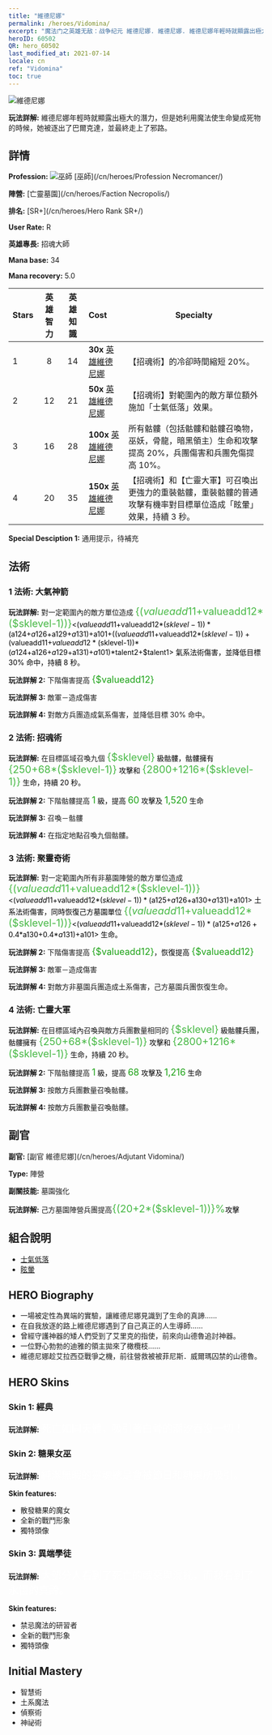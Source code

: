 ```yaml
---
title: "維德尼娜"
permalink: /heroes/Vidomina/
excerpt: "魔法门之英雄无敌：战争纪元 維德尼娜. 維德尼娜. 維德尼娜年輕時就顯露出極大的潛力，但是她利用魔法使生命變成死物的時候，她被逐出了巴爾克達，並最終走上了邪路。"
heroID: 60502
QR: hero_60502
last_modified_at: 2021-07-14
locale: cn
ref: "Vidomina"
toc: true
---
```

  ![維德尼娜](/images/h/h_Vidomina.jpg)

 **玩法詳解:** 維德尼娜年輕時就顯露出極大的潛力，但是她利用魔法使生命變成死物的時候，她被逐出了巴爾克達，並最終走上了邪路。
## 詳情
 **Profession:** ![巫師](/images/h/h_prof_6.png)  [巫師](/cn/heroes/Profession Necromancer/)

 **陣營:** [亡靈墓園](/cn/heroes/Faction Necropolis/)

 **排名:** [SR+](/cn/heroes/Hero Rank SR+/)

 **User Rate:** R

 **英雄專長:** 招魂大師

 **Mana base:** 34

 **Mana recovery:** 5.0


  | Stars | 英雄智力 | 英雄知識 | Cost |     Specialty     |
  |---------|:---------------:|:---------------:|:--|--------------------|
  |    1    | 8 | 14 | **30x** [英雄維德尼娜](/cn/Items/her_372/) | 【招魂術】的冷卻時間縮短 20%。 |
  |    2    | 12 | 21 | **50x** [英雄維德尼娜](/cn/Items/her_372/) | 【招魂術】對範圍內的敵方單位額外施加「士氣低落」效果。 |
  |    3    | 16 | 28 | **100x** [英雄維德尼娜](/cn/Items/her_372/) | 所有骷髏（包括骷髏和骷髏召喚物，巫妖，骨龍，暗黑領主）生命和攻擊提高 20%，兵團傷害和兵團免傷提高 10%。 |
  |    4    | 20 | 35 | **150x** [英雄維德尼娜](/cn/Items/her_372/) | 【招魂術】和【亡靈大軍】可召喚出更強力的重裝骷髏，重裝骷髏的普通攻擊有機率對目標單位造成「眩暈」效果，持續 3 秒。 |

 **Special Desciption 1:** 通用提示，待補充

## 法術
### 1 法術: 大氣神箭
 **玩法詳解:** 對一定範圍內的敵方單位造成 <span style="color: #48b946;font-size:20px">{($valueadd11+$valueadd12*($sklevel-1))}</span><span style="color: black"><($valueadd11+$valueadd12*($sklevel-1))*($a124+$a126+$a129+$a131)+$a101+(($valueadd11+$valueadd12*($sklevel-1))+($valueadd11+$valueadd12*($sklevel-1))*($a124+$a126+$a129+$a131)+$a101)*$talent2+$talent1> 氣系法術傷害，並降低目標 30% 命中，持續 8 秒。

 **玩法詳解 2:** 下階傷害提高 <span style="color: #1ca216;font-size:18px">{$valueadd12}</span><span style="color: black">

 **玩法詳解 3:** 敵軍－造成傷害

 **玩法詳解 4:** 對敵方兵團造成氣系傷害，並降低目標 30% 命中。

### 2 法術: 招魂術
 **玩法詳解:** 在目標區域召喚九個 <span style="color: #48b946;font-size:20px">{$sklevel}</span><span style="color: black"> 級骷髏，骷髏擁有 <span style="color: #48b946;font-size:20px">{250+68*($sklevel-1)}</span><span style="color: black"> 攻擊和 <span style="color: #48b946;font-size:20px">{2800+1216*($sklevel-1)}</span><span style="color: black"> 生命，持續 20 秒。

 **玩法詳解 2:** 下階骷髏提高 <span style="color: #1ca216;font-size:18px">1</span><span style="color: black"> 級，提高 <span style="color: #1ca216;font-size:18px">60</span><span style="color: black"> 攻擊及 <span style="color: #1ca216;font-size:18px">1,520</span><span style="color: black"> 生命

 **玩法詳解 3:** 召喚－骷髏

 **玩法詳解 4:** 在指定地點召喚九個骷髏。

### 3 法術: 聚靈奇術
 **玩法詳解:** 對一定範圍內所有非墓園陣營的敵方單位造成 <span style="color: #48b946;font-size:20px">{($valueadd11+$valueadd12*($sklevel-1))}</span><span style="color: black"><($valueadd11+$valueadd12*($sklevel-1))*($a125+$a126+$a130+$a131)+$a101> 土系法術傷害，同時恢復己方墓園單位 <span style="color: #48b946;font-size:20px">{($valueadd11+$valueadd12*($sklevel-1))}</span><span style="color: black"><($valueadd11+$valueadd12*($sklevel-1))*($a125+$a126+0.4*$a130+0.4*$a131)+$a101> 生命。

 **玩法詳解 2:** 下階傷害提高 <span style="color: #1ca216;font-size:18px">{$valueadd12}</span><span style="color: black">，恢復提高 <span style="color: #1ca216;font-size:18px">{$valueadd12}</span><span style="color: black">

 **玩法詳解 3:** 敵軍－造成傷害

 **玩法詳解 4:** 對敵方非墓園兵團造成土系傷害，己方墓園兵團恢復生命。

### 4 法術: 亡靈大軍
 **玩法詳解:** 在目標區域內召喚與敵方兵團數量相同的 <span style="color: #48b946;font-size:20px">{$sklevel}</span><span style="color: black"> 級骷髏兵團，骷髏擁有 <span style="color: #48b946;font-size:20px">{250+68*($sklevel-1)}</span><span style="color: black"> 攻擊和 <span style="color: #48b946;font-size:20px">{2800+1216*($sklevel-1)}</span><span style="color: black"> 生命，持續 20 秒。

 **玩法詳解 2:** 下階骷髏提高 <span style="color: #1ca216;font-size:18px">1</span><span style="color: black"> 級，提高 <span style="color: #1ca216;font-size:18px">68</span><span style="color: black"> 攻擊及 <span style="color: #1ca216;font-size:18px">1,216</span><span style="color: black"> 生命

 **玩法詳解 3:** 按敵方兵團數量召喚骷髏。

 **玩法詳解 4:** 按敵方兵團數量召喚骷髏。


## 副官

 **副官:**  [副官 維德尼娜](/cn/heroes/Adjutant Vidomina/) 

 **Type:**  陣營 

 **副關技能:**  墓園強化 

 **玩法詳解:** 己方墓園陣營兵團提高<span style="color: #48b946;font-size:20px">{(20+2*($sklevel-1))}%</span><span style="color: black">攻擊

## 組合說明

* [士氣低落](/cn/combination/士氣低落/) 
* [眩暈](/cn/combination/眩暈/) 

## HERO Biography
   - 一場被定性為異端的實驗，讓維德尼娜見識到了生命的真諦……
   - 在自我放逐的路上維德尼娜遇到了自己真正的人生導師……
   - 曾經守護神器的矮人們受到了艾里克的指使，前來向山德魯追討神器。
   - 一位野心勃勃的迪雅的領主拋來了橄欖枝……
   - 維德尼娜趁艾拉西亞戰爭之機，前往營救被被菲尼斯．威爾瑪囚禁的山德魯。

## HERO Skins
### Skin 1: **經典**

 **玩法詳解:** <span style="color: #ffffff;font-size:20px">死亡如同天體，吸引著白骨的潮汐吞沒一切！</span>


### Skin 2: **糖果女巫**

 **玩法詳解:** <span style="color: #ffffff;font-size:20px">純潔無暇的靈魂總是會被節日和糖果所吸引。</span>

 **Skin features:** 

   - 散發糖果的魔女
   - 全新的戰鬥形象
   - 獨特頭像

### Skin 3: **異端學徒**

 **玩法詳解:** <span style="color: #ffffff;font-size:20px">大部分人看到了死亡的醜惡與混亂，而我看到了永恆的真諦。</span>

 **Skin features:** 

   - 禁忌魔法的研習者
   - 全新的戰鬥形象
   - 獨特頭像


## Initial Mastery
   - 智慧術
   - 土系魔法
   - 偵察術
   - 神祕術
